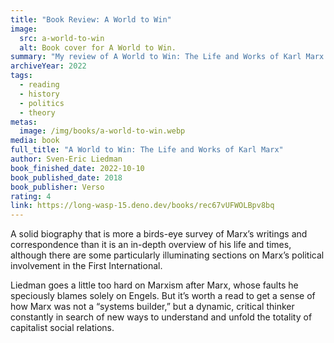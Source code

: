 ```yaml
---
title: "Book Review: A World to Win"
image:
  src: a-world-to-win
  alt: Book cover for A World to Win.
summary: "My review of A World to Win: The Life and Works of Karl Marx by Sven-Eric Liedman."
archiveYear: 2022
tags:
  - reading
  - history
  - politics
  - theory
metas:
  image: /img/books/a-world-to-win.webp
media: book
full_title: "A World to Win: The Life and Works of Karl Marx"
author: Sven-Eric Liedman
book_finished_date: 2022-10-10
book_published_date: 2018
book_publisher: Verso
rating: 4
link: https://long-wasp-15.deno.dev/books/rec67vUFWOLBpv8bq
---
```


A solid biography that is more a birds-eye survey of Marx’s writings and correspondence than it is an in-depth overview of his life and times, although there are some particularly illuminating sections on Marx’s political involvement in the First International.

Liedman goes a little too hard on Marxism after Marx, whose faults he speciously blames solely on Engels. But it’s worth a read to get a sense of how Marx was not a “systems builder,” but a dynamic, critical thinker constantly in search of new ways to understand and unfold the totality of capitalist social relations.
